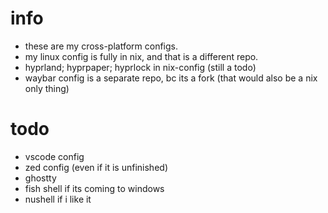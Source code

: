 # info
- these are my cross-platform configs.
- my linux config is fully in nix, and that is a different repo.
- hyprland; hyprpaper; hyprlock in nix-config (still a todo)
- waybar config is a separate repo, bc its a fork (that would also be a nix only thing)

# todo
- vscode config
- zed config (even if it is unfinished)
- ghostty
- fish shell if its coming to windows
- nushell if i like it
